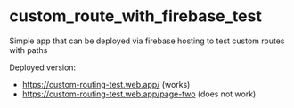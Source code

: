 # custom_route_with_firebase_test

Simple app that can be deployed via firebase hosting to test custom routes with paths

Deployed version: 
- https://custom-routing-test.web.app/ (works)
- https://custom-routing-test.web.app/page-two (does not work)
